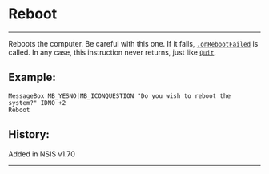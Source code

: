# Reboot

---

Reboots the computer. Be careful with this one. If it fails, [`.onRebootFailed`][1] is called. In any case, this instruction never returns, just like [`Quit`][2].

## Example:

	MessageBox MB_YESNO|MB_ICONQUESTION "Do you wish to reboot the system?" IDNO +2
	Reboot

## History:

Added in NSIS v1.70

---

[1]: ../Functions/.onRebootFailed.md
[2]: Quit.md